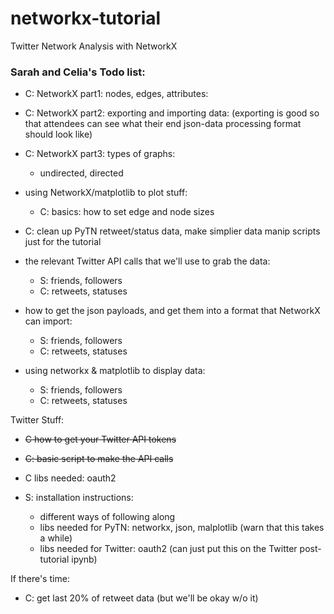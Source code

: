 # networkx-tutorial
Twitter Network Analysis with NetworkX 

### Sarah and Celia's Todo list:

* C: NetworkX part1: nodes, edges, attributes:
* C: NetworkX part2: exporting and importing data:
    (exporting is good so that attendees can see what their end json-data processing format should look like)
* C: NetworkX part3: types of graphs:
    - undirected, directed

* using NetworkX/matplotlib to plot stuff:
    - C: basics: how to set edge and node sizes

* C: clean up PyTN retweet/status data, make simplier data manip scripts just for the tutorial

* the relevant Twitter API calls that we'll use to grab the data:
    * S: friends, followers
    * C: retweets, statuses
* how to get the json payloads, and get them into a format that NetworkX can import:
    * S: friends, followers
    * C: retweets, statuses
* using networkx & matplotlib to display data:
    * S: friends, followers
    * C: retweets, statuses

Twitter Stuff:
* ~~C how to get your Twitter API tokens~~
* ~~C: basic script to make the API calls~~
* C libs needed: oauth2

* S: installation instructions:
    - different ways of following along
    - libs needed for PyTN: networkx, json, malplotlib (warn that this takes a while)
    - libs needed for Twitter: oauth2 (can just put this on the Twitter post-tutorial ipynb)

If there's time:
* C: get last 20% of retweet data (but we'll be okay w/o it)
